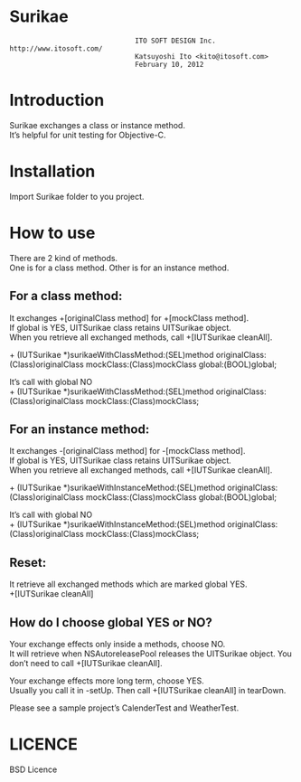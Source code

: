 Surikae
=
                                   ITO SOFT DESIGN Inc. http://www.itosoft.com/
                                   Katsuyoshi Ito <kito@itosoft.com>
                                   February 10, 2012

Introduction
=

Surikae exchanges a class or instance method.  
It’s helpful for unit testing for Objective-C.  

Installation
=
Import Surikae folder to you project.


How to use
=
There are 2 kind of methods.  
One is for a class method. Other is for an instance method.  

For a class method:
--
It exchanges +[originalClass method] for +[mockClass method].  
If global is YES, UITSurikae class retains UITSurikae object.  
When you retrieve all exchanged methods, call +[IUTSurikae cleanAll].  

\+ (IUTSurikae *)surikaeWithClassMethod:(SEL)method originalClass:(Class)originalClass mockClass:(Class)mockClass global:(BOOL)global;

It’s call with global NO  
\+ (IUTSurikae *)surikaeWithClassMethod:(SEL)method originalClass:(Class)originalClass mockClass:(Class)mockClass;


For an instance method:  
-
It exchanges -[originalClass method] for -[mockClass method].  
If global is YES, UITSurikae class retains UITSurikae object.  
When you retrieve all exchanged methods, call +[IUTSurikae cleanAll].  

\+ (IUTSurikae *)surikaeWithInstanceMethod:(SEL)method originalClass:(Class)originalClass mockClass:(Class)mockClass global:(BOOL)global;

It’s call with global NO  
\+ (IUTSurikae *)surikaeWithInstanceMethod:(SEL)method originalClass:(Class)originalClass mockClass:(Class)mockClass;

Reset:  
--
It retrieve all exchanged methods which are marked global YES.  
\+[IUTSurikae cleanAll]

How do I choose global YES or NO?
--
Your exchange effects only inside a methods, choose NO.  
It will retrieve when NSAutoreleasePool releases the UITSurikae object.
You don’t need to call +[IUTSurikae cleanAll].

Your exchange effects more long term, choose YES.  
Usually you call it in -setUp. Then call +[IUTSurikae cleanAll] in tearDown.

Please see a sample project’s CalenderTest and WeatherTest.

LICENCE  
=
BSD Licence
